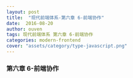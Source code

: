 ```yaml
---
layout: post
title:  "现代前端体系-第六章 6-前端协作"
date:  2016-08-20
author: ouven
tags: 现代前端体系 第六章 6-前端协作
categories: modern-frontend
cover: "assets/category/type-javascript.png"
---
```


### 第六章 6-前端协作



